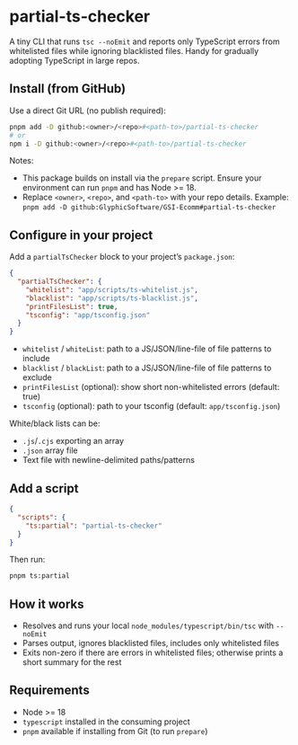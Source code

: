# partial-ts-checker

A tiny CLI that runs `tsc --noEmit` and reports only TypeScript errors from whitelisted files while ignoring blacklisted files. Handy for gradually adopting TypeScript in large repos.

## Install (from GitHub)

Use a direct Git URL (no publish required):

```sh
pnpm add -D github:<owner>/<repo>#<path-to>/partial-ts-checker
# or
npm i -D github:<owner>/<repo>#<path-to>/partial-ts-checker
```

Notes:
- This package builds on install via the `prepare` script. Ensure your environment can run `pnpm` and has Node >= 18.
- Replace `<owner>`, `<repo>`, and `<path-to>` with your repo details. Example:
  `pnpm add -D github:GlyphicSoftware/GSI-Ecomm#partial-ts-checker`

## Configure in your project

Add a `partialTsChecker` block to your project’s `package.json`:

```json
{
  "partialTsChecker": {
    "whitelist": "app/scripts/ts-whitelist.js",
    "blacklist": "app/scripts/ts-blacklist.js",
    "printFilesList": true,
    "tsconfig": "app/tsconfig.json"
  }
}
```

- `whitelist` / `whiteList`: path to a JS/JSON/line-file of file patterns to include
- `blacklist` / `blackList`: path to a JS/JSON/line-file of file patterns to exclude
- `printFilesList` (optional): show short non-whitelisted errors (default: true)
- `tsconfig` (optional): path to your tsconfig (default: `app/tsconfig.json`)

White/black lists can be:
- `.js`/`.cjs` exporting an array
- `.json` array file
- Text file with newline-delimited paths/patterns

## Add a script

```json
{
  "scripts": {
    "ts:partial": "partial-ts-checker"
  }
}
```

Then run:

```sh
pnpm ts:partial
```

## How it works
- Resolves and runs your local `node_modules/typescript/bin/tsc` with `--noEmit`
- Parses output, ignores blacklisted files, includes only whitelisted files
- Exits non-zero if there are errors in whitelisted files; otherwise prints a short summary for the rest

## Requirements
- Node >= 18
- `typescript` installed in the consuming project
- `pnpm` available if installing from Git (to run `prepare`)
